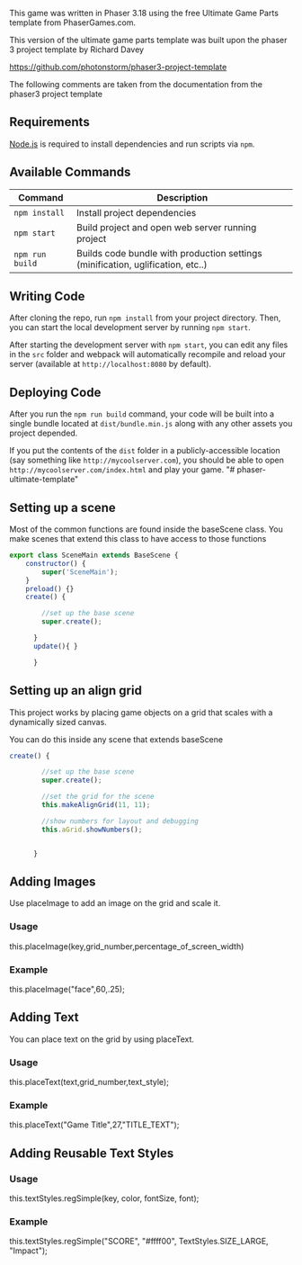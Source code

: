 This game was written in Phaser 3.18 using the free Ultimate Game Parts template from PhaserGames.com.

This version of the ultimate game parts template was built upon the phaser 3 project template by Richard Davey


https://github.com/photonstorm/phaser3-project-template

The following comments are taken from the documentation from the phaser3 project template
## Requirements

[Node.js](https://nodejs.org) is required to install dependencies and run scripts via `npm`.

## Available Commands

| Command | Description |
|---------|-------------|
| `npm install` | Install project dependencies |
| `npm start` | Build project and open web server running project |
| `npm run build` | Builds code bundle with production settings (minification, uglification, etc..) |

## Writing Code

After cloning the repo, run `npm install` from your project directory. Then, you can start the local development
server by running `npm start`.


After starting the development server with `npm start`, you can edit any files in the `src` folder
and webpack will automatically recompile and reload your server (available at `http://localhost:8080`
by default).


## Deploying Code
After you run the `npm run build` command, your code will be built into a single bundle located at 
`dist/bundle.min.js` along with any other assets you project depended. 

If you put the contents of the `dist` folder in a publicly-accessible location (say something like `http://mycoolserver.com`), 
you should be able to open `http://mycoolserver.com/index.html` and play your game.
"# phaser-ultimate-template" 

## Setting up a scene

Most of the common functions are found inside the baseScene class. You make scenes that extend this class to have access to those functions
```javascript
export class SceneMain extends BaseScene {
    constructor() {
        super('SceneMain');
    }
    preload() {}
    create() {

        //set up the base scene
        super.create();

      }
      update(){ }

      }
```

## Setting up an align grid

This project works by placing game objects on a grid that scales with a dynamically sized canvas.

You can do this inside any scene that extends baseScene
```javascript
create() {

        //set up the base scene
        super.create();

        //set the grid for the scene
        this.makeAlignGrid(11, 11);

        //show numbers for layout and debugging 
        this.aGrid.showNumbers();


      }
```
## Adding Images

Use placeImage to add an image on the grid and scale it.

### Usage 

this.placeImage(key,grid_number,percentage_of_screen_width)

### Example 

this.placeImage("face",60,.25);

## Adding Text

You can place text on the grid by using placeText.

### Usage

this.placeText(text,grid_number,text_style);

### Example

this.placeText("Game Title",27,"TITLE_TEXT");

## Adding Reusable Text Styles

### Usage

this.textStyles.regSimple(key, color, fontSize, font);

### Example

this.textStyles.regSimple("SCORE", "#ffff00", TextStyles.SIZE_LARGE, "Impact");
